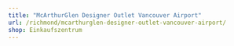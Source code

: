 ```yaml
---
title: "McArthurGlen Designer Outlet Vancouver Airport"
url: /richmond/mcarthurglen-designer-outlet-vancouver-airport/
shop: Einkaufszentrum
---
```

